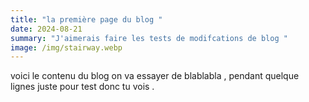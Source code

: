 ```yaml
---
title: "la première page du blog "
date: 2024-08-21
summary: "J'aimerais faire les tests de modifcations de blog "
image: /img/stairway.webp
---
```

voici le contenu du blog on va essayer de blablabla , pendant quelque lignes juste pour test donc tu vois .
